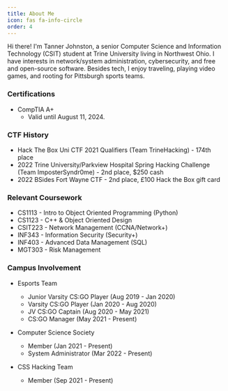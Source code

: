 ```yaml
---
title: About Me
icon: fas fa-info-circle
order: 4
---
```


Hi there! I'm Tanner Johnston, a senior Computer Science and Information Technology (CSIT) student at Trine University living in Northwest Ohio. I have interests in network/system administration, cybersecurity, and free and open-source software. Besides tech, I enjoy traveling, playing video games, and rooting for Pittsburgh sports teams.

### Certifications

- CompTIA A+
  - Valid until August 11, 2024.

### CTF History

- Hack The Box Uni CTF 2021 Qualifiers (Team TrineHacking) - 174th place
- 2022 Trine University/Parkview Hospital Spring Hacking Challenge (Team ImposterSyndr0me) - 2nd place, $250 cash
- 2022 BSides Fort Wayne CTF - 2nd place, £100 Hack the Box gift card

### Relevant Coursework

- CS1113 - Intro to Object Oriented Programming (Python)
- CS1123 - C++ & Object Oriented Design
- CSIT223 - Network Management (CCNA/Network+)
- INF343 - Information Security (Security+)
- INF403 - Advanced Data Management (SQL)
- MGT303 - Risk Management

### Campus Involvement

- Esports Team
  - Junior Varsity CS:GO Player (Aug 2019 - Jan 2020)
  - Varsity CS:GO Player (Jan 2020 - Aug 2020)
  - JV CS:GO Captain (Aug 2020 - May 2021)
  - CS:GO Manager (May 2021 - Present)

- Computer Science Society
  - Member (Jan 2021 - Present)
  - System Administrator (Mar 2022 - Present)

- CSS Hacking Team
  - Member (Sep 2021 - Present)

